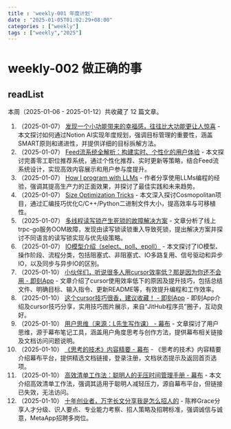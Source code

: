 ```yaml
---
title : 'weekly-001 年度计划'
date : "2025-01-05T01:02:29+08:00"
categories : ["weekly"]
tags : ["weekly","2025"]
---
```


# weekly-002 做正确的事

## readList

本周（2025-01-06 - 2025-01-12）共收藏了 12 篇文章。

1. （2025-01-07） [发现一个小功能带来的幸福感，往往比大功能更让人惊喜](https://github.com/zo0043/bookmark-ai-summary/blob/main/data/202501/2025-01-07-%E5%8F%91%E7%8E%B0%E4%B8%80%E4%B8%AA%E5%B0%8F%E5%8A%9F%E8%83%BD%E5%B8%A6%E6%9D%A5%E7%9A%84%E5%B9%B8%E7%A6%8F%E6%84%9F%EF%BC%8C%E5%BE%80%E5%BE%80%E6%AF%94%E5%A4%A7%E5%8A%9F%E8%83%BD%E6%9B%B4%E8%AE%A9%E4%BA%BA%E6%83%8A%E5%96%9C.md) - 本文探讨如何通过Notion AI实现年度规划，强调目标管理的重要性，涵盖SMART原则和递进性，并提供详细的目标拆解方法。
2. （2025-01-07） [Feed流系统全解析：构建实时、个性化的用户体验](https://github.com/zo0043/bookmark-ai-summary/blob/main/data/202501/2025-01-07-feed%E6%B5%81%E7%B3%BB%E7%BB%9F%E5%85%A8%E8%A7%A3%E6%9E%90%EF%BC%9A%E6%9E%84%E5%BB%BA%E5%AE%9E%E6%97%B6%E3%80%81%E4%B8%AA%E6%80%A7%E5%8C%96%E7%9A%84%E7%94%A8%E6%88%B7%E4%BD%93%E9%AA%8C.md) - 本文探讨完善零工职位推荐系统，通过个性化推荐、实时更新等策略，结合Feed流系统设计，实现高效内容展示和用户参与度提升。
3. （2025-01-07） [How I program with LLMs](https://github.com/zo0043/bookmark-ai-summary/blob/main/data/202501/2025-01-07-how-i-program-with-llms.md) - 作者分享使用LLMs编程的经验，强调其提高生产力的正面效果，并探讨了最佳实践和未来趋势。
4. （2025-01-07） [Size Optimization Tricks](https://github.com/zo0043/bookmark-ai-summary/blob/main/data/202501/2025-01-07-size-optimization-tricks.md) - 本文深入探讨Cosmopolitan项目，通过汇编技巧优化C/C++/Python二进制文件大小，提高效率与可移植性。
5. （2025-01-07） [多线程读写锁产生死锁的故障解决方案](https://github.com/zo0043/bookmark-ai-summary/blob/main/data/202501/2025-01-07-%E5%A4%9A%E7%BA%BF%E7%A8%8B%E8%AF%BB%E5%86%99%E9%94%81%E4%BA%A7%E7%94%9F%E6%AD%BB%E9%94%81%E7%9A%84%E6%95%85%E9%9A%9C%E8%A7%A3%E5%86%B3%E6%96%B9%E6%A1%88.md) - 文章分析了线上trpc-go服务OOM故障，发现由读写锁读锁重入导致死锁，提出解决方案并探讨不同语言的读写锁实现与优先级策略。
6. （2025-01-07） [IO模型介绍（select、poll、epoll）](https://github.com/zo0043/bookmark-ai-summary/blob/main/data/202501/2025-01-07-io%E6%A8%A1%E5%9E%8B%E4%BB%8B%E7%BB%8D%EF%BC%88select%E3%80%81poll%E3%80%81epoll%EF%BC%89.md) - 本文探讨了IO模型、操作阶段、流程分类，包括阻塞式、非阻塞式、IO多路复用、信号驱动和异步IO，以及同步与异步IO的区别。
7. （2025-01-10） [小伙伴们，听说很多人用cursor效率低？那是因为你还不会用 - 即刻App](https://github.com/zo0043/bookmark-ai-summary/blob/main/data/202501/2025-01-10-%E5%B0%8F%E4%BC%99%E4%BC%B4%E4%BB%AC%EF%BC%8C%E5%90%AC%E8%AF%B4%E5%BE%88%E5%A4%9A%E4%BA%BA%E7%94%A8cursor%E6%95%88%E7%8E%87%E4%BD%8E%EF%BC%9F%E9%82%A3%E6%98%AF%E5%9B%A0%E4%B8%BA%E4%BD%A0%E8%BF%98%E4%B8%8D%E4%BC%9A%E7%94%A8---%E5%8D%B3%E5%88%BBapp.md) - 文章介绍了cursor使用效率低下的原因及提升技巧，包括总结文件、明确目标、输入指令、更新README等，有效提升编程和工作效率。
8. （2025-01-10） [这个cursor技巧很香，建议收藏！ - 即刻App](https://github.com/zo0043/bookmark-ai-summary/blob/main/data/202501/2025-01-10-%E8%BF%99%E4%B8%AAcursor%E6%8A%80%E5%B7%A7%E5%BE%88%E9%A6%99%EF%BC%8C%E5%BB%BA%E8%AE%AE%E6%94%B6%E8%97%8F%EF%BC%81---%E5%8D%B3%E5%88%BBapp.md) - 即刻App介绍及cursor技巧分享，实用技巧图片展示，来自“JitHub程序员”圈子，互动良好。
9. （2025-01-10） [用户思维（来源：L先生写作课） - 幕布](https://github.com/zo0043/bookmark-ai-summary/blob/main/data/202501/2025-01-10-%E7%94%A8%E6%88%B7%E6%80%9D%E7%BB%B4%EF%BC%88%E6%9D%A5%E6%BA%90%EF%BC%9Al%E5%85%88%E7%94%9F%E5%86%99%E4%BD%9C%E8%AF%BE%EF%BC%89---%E5%B9%95%E5%B8%83.md) - 文章探讨了用户思维，源于幕布笔记工具，涵盖用户角度思考与创作方法，提供幕布相关链接及文档访问问题说明。
10. （2025-01-10） [《思考的技术》内容精要 - 幕布](https://github.com/zo0043/bookmark-ai-summary/blob/main/data/202501/2025-01-10-%E3%80%8A%E6%80%9D%E8%80%83%E7%9A%84%E6%8A%80%E6%9C%AF%E3%80%8B%E5%86%85%E5%AE%B9%E7%B2%BE%E8%A6%81---%E5%B9%95%E5%B8%83.md) - 《思考的技术》内容精要介绍幕布平台，提供精选文档链接，登录注册，文档状态提示及返回首页选项。
11. （2025-01-10） [高效清单工作法：聪明人的无压时间管理手册 - 幕布](https://github.com/zo0043/bookmark-ai-summary/blob/main/data/202501/2025-01-10-%E9%AB%98%E6%95%88%E6%B8%85%E5%8D%95%E5%B7%A5%E4%BD%9C%E6%B3%95%EF%BC%9A%E8%81%AA%E6%98%8E%E4%BA%BA%E7%9A%84%E6%97%A0%E5%8E%8B%E6%97%B6%E9%97%B4%E7%AE%A1%E7%90%86%E6%89%8B%E5%86%8C---%E5%B9%95%E5%B8%83.md) - 本文介绍高效清单工作法，强调其适用于聪明人减轻压力，源自幕布平台，但链接已失效，无法访问。
12. （2025-01-10） [十年创业者，万字长文分享我是怎么招人的](https://github.com/zo0043/bookmark-ai-summary/blob/main/data/202501/2025-01-10-%E5%8D%81%E5%B9%B4%E5%88%9B%E4%B8%9A%E8%80%85%EF%BC%8C%E4%B8%87%E5%AD%97%E9%95%BF%E6%96%87%E5%88%86%E4%BA%AB%E6%88%91%E6%98%AF%E6%80%8E%E4%B9%88%E6%8B%9B%E4%BA%BA%E7%9A%84.md) - 陈桦Grace分享人才分级、识人要点、专业能力考察、招人策略及招聘标准，强调诚信与诚意，MetaApp招聘多岗位。
